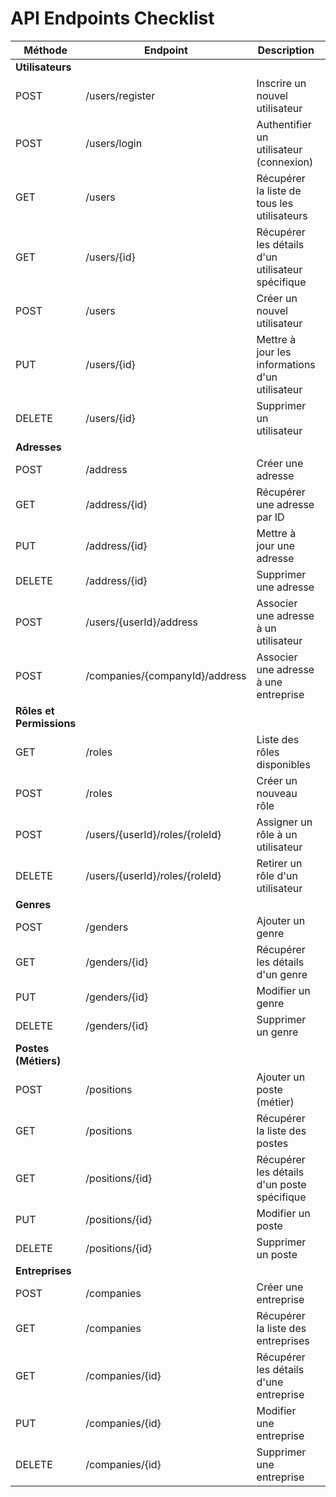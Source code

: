 
# API Endpoints Checklist

| Méthode | Endpoint | Description | Complété |
|---------|----------|-------------|----------|
| **Utilisateurs** | | | |
| POST | /users/register | Inscrire un nouvel utilisateur | [ ] |
| POST | /users/login | Authentifier un utilisateur (connexion) | [ ] |
| GET | /users | Récupérer la liste de tous les utilisateurs | [ ] |
| GET | /users/{id} | Récupérer les détails d'un utilisateur spécifique | [ ✅] |
| POST | /users | Créer un nouvel utilisateur | [ ] |
| PUT | /users/{id} | Mettre à jour les informations d'un utilisateur | [ ] |
| DELETE | /users/{id} | Supprimer un utilisateur | [ ] |
| **Adresses** | | | |
| POST | /address | Créer une adresse | [ ] |
| GET | /address/{id} | Récupérer une adresse par ID | [ ] |
| PUT | /address/{id} | Mettre à jour une adresse | [ ] |
| DELETE | /address/{id} | Supprimer une adresse | [ ] |
| POST | /users/{userId}/address | Associer une adresse à un utilisateur | [ ] |
| POST | /companies/{companyId}/address | Associer une adresse à une entreprise | [ ] |
| **Rôles et Permissions** | | | |
| GET | /roles | Liste des rôles disponibles | [ ] |
| POST | /roles | Créer un nouveau rôle | [ ] |
| POST | /users/{userId}/roles/{roleId} | Assigner un rôle à un utilisateur | [ ] |
| DELETE | /users/{userId}/roles/{roleId} | Retirer un rôle d'un utilisateur | [ ] |
| **Genres** | | | |
| POST | /genders | Ajouter un genre | [ ] |
| GET | /genders/{id} | Récupérer les détails d'un genre | [ ] |
| PUT | /genders/{id} | Modifier un genre | [ ] |
| DELETE | /genders/{id} | Supprimer un genre | [ ] |
| **Postes (Métiers)** | | | |
| POST | /positions | Ajouter un poste (métier) | [ ] |
| GET | /positions | Récupérer la liste des postes | [ ] |
| GET | /positions/{id} | Récupérer les détails d'un poste spécifique | [ ] |
| PUT | /positions/{id} | Modifier un poste | [ ] |
| DELETE | /positions/{id} | Supprimer un poste | [ ] |
| **Entreprises** | | | |
| POST | /companies | Créer une entreprise | [ ] |
| GET | /companies | Récupérer la liste des entreprises | [ ] |
| GET | /companies/{id} | Récupérer les détails d'une entreprise | [ ] |
| PUT | /companies/{id} | Modifier une entreprise | [ ] |
| DELETE | /companies/{id} | Supprimer une entreprise | [ ] |
